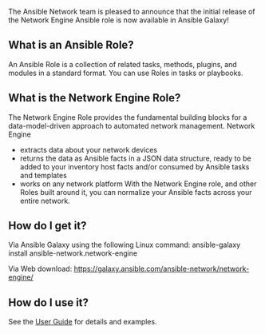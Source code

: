 The Ansible Network team is pleased to announce that the initial release of the Network Engine Ansible role is now available in Ansible Galaxy!

What is an Ansible Role?
----------------------------------
An Ansible Role is a collection of related tasks, methods, plugins, and modules in a standard format. You can use Roles in tasks or playbooks.

What is the Network Engine Role?
----------------------------------
The Network Engine Role provides the fundamental building blocks for a data-model-driven approach to automated network management. Network Engine
 - extracts data about your network devices
 - returns the data as Ansible facts in a JSON data structure, ready to be added to your inventory host facts and/or consumed by Ansible tasks and templates
 - works on any network platform
With the Network Engine role, and other Roles built around it, you can normalize your Ansible facts across your entire network.

How do I get it?
----------------------------------
Via Ansible Galaxy using the following Linux command:
ansible-galaxy install ansible-network.network-engine

Via Web download: https://galaxy.ansible.com/ansible-network/network-engine/

How do I use it?
----------------------------------
See the [User Guide](https://github.com/ansible-network/network-engine/blob/devel/docs/user_guide/main.md) for details and examples.


